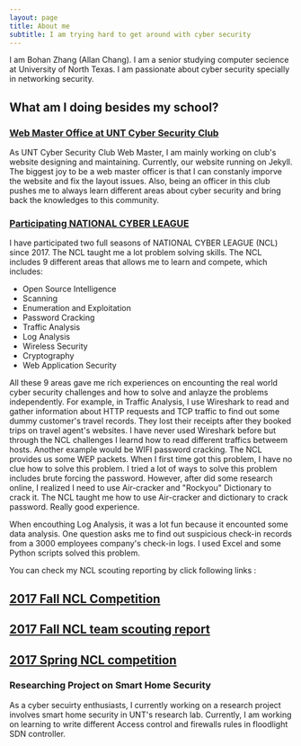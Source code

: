 ```yaml
---
layout: page
title: About me
subtitle: I am trying hard to get around with cyber security
---
```


I am Bohan Zhang (Allan Chang). I am a senior studying computer secience at University of North Texas. I am passionate about cyber security specially in networking security. 

## What am I doing besides my school? 

### [Web Master Office at UNT Cyber Security Club](https://untcybersecurity.com/)

As UNT Cyber Security Club Web Master, I am mainly working on club's website designing and maintaining. Currently, our website running on Jekyll. The biggest joy to be a web master officer is that I can constanly imporve the website and fix the layout issues. Also, being an officer in this club pushes me to always learn different areas about cyber security and bring back the knowledges to this community. 

### [Participating NATIONAL CYBER LEAGUE](https://www.nationalcyberleague.org/)

I have participated two full seasons of NATIONAL CYBER LEAGUE (NCL) since 2017. The NCL taught me a lot problem solving skills. The NCL includes 9 different areas that allows me to learn and compete, which includes: 
* Open Source Intelligence
* Scanning
* Enumeration and Exploitation
* Password Cracking
* Traffic Analysis
* Log Analysis
* Wireless Security
* Cryptography
* Web Application Security

All these 9 areas gave me rich experiences on encounting the real world cyber security challenges and how to solve and anlayze the problems independently. For example, in Traffic Analysis, I use Wireshark to read and gather information about HTTP requests and TCP traffic to find out some dummy customer's travel records. They lost their receipts after they booked trips on travel agent's websites. I have never used Wireshark before but through the NCL challenges I learnd how to read different traffics betweem hosts. Another example would be WIFI password cracking. The NCL provides us some WEP packets. When I first time got this problem, I have no clue how to solve this problem. I tried a lot of ways to solve this problem includes brute forcing the password. However, after did some research online, I realized I need to use Air-cracker and "Rockyou" Dictionary to crack it. The NCL taught me how to use Air-cracker and dictionary to crack password. Really good experience.

When encouthing Log Analysis, it was a lot fun because it encounted some data analysis. One question asks me to find out suspicious check-in records from a 3000 employees company's check-in logs. I used Excel and some Python scripts solved this problem. 

You can check my NCL scouting reporting by click following links :

## [2017 Fall NCL Competition](https://github.com/allan9595/NCL-2017-Fall) 
## [2017 Fall NCL team scouting report](https://github.com/allan9595/NCL-2017-Fall-Team) 
## [2017 Spring NCL competition](https://github.com/allan9595/NCL2017) 


### Researching Project on Smart Home Security

As a cyber secuirty enthusiasts, I currently working on a research project involves smart home security in UNT's research lab. Currently, I am working on learning to write different Access control and firewalls rules in floodlight SDN controller. 


